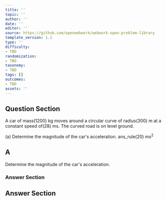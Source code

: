 ```yaml
---
title: ''
topic: ''
author: ''
date: ''
editor: ''
source: https://github.com/openwebwork/webwork-open-problem-library
template_version: 1.1
type: ''
difficulty:
- TBD
randomization:
- TBD
taxonomy:
- TBD
tags: []
outcomes:
- TBD
assets: ''
---
```


## Question Section 

A car of mass(1200) kg moves around a circular curve of radius(300) m at a constant speed of(28) ms. The curved road is on level ground. 
  
(a) Determine the magnitude of the car's acceleration. 
 ans_rule(20) ms<sup>2<sup>

## A
Determine the magnitude of the car's acceleration. 
### Answer Section


## Answer Section

